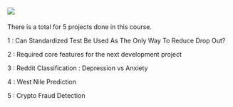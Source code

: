 # ![](https://ga-dash.s3.amazonaws.com/production/assets/logo-9f88ae6c9c3871690e33280fcf557f33.png) 
 There is a total for 5 projects done in this course.

1 : Can Standardized Test Be Used As The Only Way To Reduce Drop Out?
 
2 : Required core features for the next development project
 
3 : Reddit Classification : Depression vs Anxiety
 
4 : West Nile Prediction
 
5 : Crypto Fraud Detection
